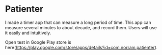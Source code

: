 # Patienter

I made a timer app that can measure a long period of time.
This app can measure several minutes to about decade, and record them.
Users will use it easily and intuitively.

Open test in Google Play store is here(https://play.google.com/store/apps/details?id=com.norram.patienter).
